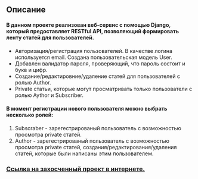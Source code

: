 ## Описание

#### В данном проекте реализован веб-сервис с помощью Django, который предоставляет RESTful API, позволяющий формировать ленту статей для пользователей. 
 - Авторизация/регистрация пользователей. В качестве логина используется email. Создана пользовательская модель User.
 - Добавлен валидатор пароля, проверяющий, что пароль состоит и букв и цифр.
 - Создание/редактировние/удаление статей для пользователей с ролью Author.
 - Private статьи, которые могут просматривать только пользователи с ролью Aythor и Subscriber.


#### В момент регистрации нового пользователя можно выбрать несколько ролей:

1. Subscraber - зарегестрированый пользователь с возможностью просмотра private статей.
2. Author - зарегестрированый пользователь с возможностью просмотра private статей, создания/редактирования/удаления статей, которые были написаны этим пользователем.

### [Ссылка на захосченный проект в интернете.](http://firslist.pythonanywhere.com/)
